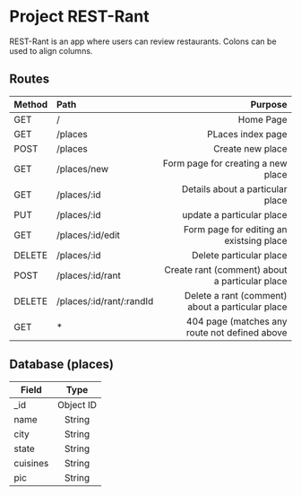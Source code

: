 # Project REST-Rant

REST-Rant is an app where users can review restaurants.
Colons can be used to align columns.

Routes
--------------------------------------------------------
| Method | Path                   | Purpose 
| -------|:-----------------------| -------:
| GET    | /                      | Home Page              
| GET    | /places                | PLaces index page
| POST   | /places                | Create new place   
| GET    | /places/new            | Form page for creating a new place 
| GET    | /places/:id            | Details about a particular place
| PUT    | /places/:id            | update a particular place 
| GET    | /places/:id/edit       | Form page for editing an existsing place 
| DELETE | /places/:id            | Delete particular place
| POST   | /places/:id/rant       | Create rant (comment) about a particular place 
| DELETE | /places/:id/rant/:randId | Delete a rant (comment) about a particular place
| GET     | *                     | 404 page (matches any route not defined above

Database (places)
-------------------------
|Field    | Type
| --------|:----------:
| _id     |	Object ID
|name	  | String
|city	  | String
|state	  | String
|cuisines |	String
|pic	  | String
